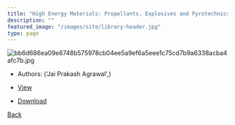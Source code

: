 ```yaml
---
title: "High Energy Materials: Propellants, Explosives and Pyrotechnics"
description: ""
featured_image: "/images/site/library-header.jpg"
type: page
---
```


![bb6d686ea09e8748b575978cb04ee5a9ef6a5eee1c75cd7b9a6338acba4afc7b.jpg](https://drive.google.com/uc?export=view&id=1Eez8fRip2T1IjwIQGpqK2lq3r_w7efii)
* Authors: ('Jai Prakash Agrawal',)
* <a href="https://drive.google.com/uc?export=view&id=1wdXES7nEhASV8cn_3zhfZJnWv_YG4vQ2" target="_blank">View</a>

* [Download](https://drive.google.com/uc?export=download&id=1wdXES7nEhASV8cn_3zhfZJnWv_YG4vQ2)

[Back](/library/)
